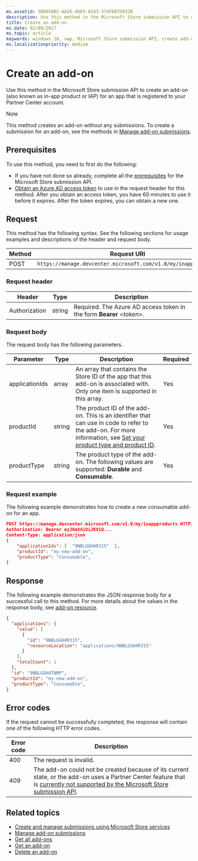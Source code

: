 ```yaml
---
ms.assetid: 5BD650D2-AA26-4DE9-8243-374FDB7D932B
description: Use this method in the Microsoft Store submission API to create an add-on for an app that is registered to your PartnerCenter account.
title: Create an add-on
ms.date: 02/08/2017
ms.topic: article
keywords: windows 10, uwp, Microsoft Store submission API, create add-on, in-app product, IAP
ms.localizationpriority: medium
---
```

# Create an add-on

Use this method in the Microsoft Store submission API to create an add-on (also known as in-app product or IAP) for an app that is registered to your Partner Center account.

> [!NOTE]
> This method creates an add-on without any submissions. To create a submission for an add-on, see the methods in [Manage add-on submissions](manage-add-on-submissions.md).

## Prerequisites

To use this method, you need to first do the following:

* If you have not done so already, complete all the [prerequisites](create-and-manage-submissions-using-windows-store-services.md#prerequisites) for the Microsoft Store submission API.
* [Obtain an Azure AD access token](create-and-manage-submissions-using-windows-store-services.md#obtain-an-azure-ad-access-token) to use in the request header for this method. After you obtain an access token, you have 60 minutes to use it before it expires. After the token expires, you can obtain a new one.

## Request

This method has the following syntax. See the following sections for usage examples and descriptions of the header and request body.

| Method | Request URI                                                      |
|--------|------------------------------------------------------------------|
| POST    | `https://manage.devcenter.microsoft.com/v1.0/my/inappproducts` |


### Request header

| Header        | Type   | Description                                                                 |
|---------------|--------|-----------------------------------------------------------------------------|
| Authorization | string | Required. The Azure AD access token in the form **Bearer** &lt;*token*&gt;. |


### Request body

The request body has the following parameters.

|  Parameter  |  Type  |  Description  |  Required  |
|------|------|------|------|
|  applicationIds  |  array  |  An array that contains the Store ID of the app that this add-on is associated with. Only one item is supported in this array.   |  Yes  |
|  productId  |  string  |  The product ID of the add-on. This is an identifier that can use in code to refer to the add-on. For more information, see [Set your product type and product ID](../publish/set-your-add-on-product-id.md).  |  Yes  |
|  productType  |  string  |  The product type of the add-on. The following values are supported: **Durable** and **Consumable**.  |  Yes  |


### Request example

The following example demonstrates how to create a new consumable add-on for an app.

```json
POST https://manage.devcenter.microsoft.com/v1.0/my/inappproducts HTTP/1.1
Authorization: Bearer eyJ0eXAiOiJKV1Q...
Content-Type: application/json
{
    "applicationIds": [  "9NBLGGH4R315"  ],
    "productId": "my-new-add-on",
    "productType": "Consumable",
}
```

## Response

The following example demonstrates the JSON response body for a successful call to this method. For more details about the values in the response body, see [add-on resource](manage-add-ons.md#add-on-object).

```json
{
  "applications": {
    "value": [
      {
        "id": "9NBLGGH4R315",
        "resourceLocation": "applications/9NBLGGH4R315"
      }
    ],
    "totalCount": 1
  },
  "id": "9NBLGGH4TNMP",
  "productId": "my-new-add-on",
  "productType": "Consumable",
}
```

## Error codes

If the request cannot be successfully completed, the response will contain one of the following HTTP error codes.

| Error code |  Description                                                                                                                                                                           |
|--------|------------------|
| 400  | The request is invalid. |
| 409  | The add-on could not be created because of its current state, or the add-on uses a Partner Center feature that is [currently not supported by the Microsoft Store submission API](create-and-manage-submissions-using-windows-store-services.md#not_supported). |   


## Related topics

* [Create and manage submissions using Microsoft Store services](create-and-manage-submissions-using-windows-store-services.md)
* [Manage add-on submissions](manage-add-on-submissions.md)
* [Get all add-ons](get-all-add-ons.md)
* [Get an add-on](get-an-add-on.md)
* [Delete an add-on](delete-an-add-on.md)